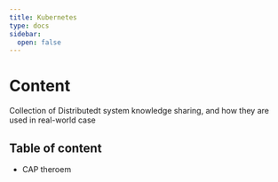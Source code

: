 ```yaml
---
title: Kubernetes
type: docs
sidebar:
  open: false
---
```


# Content
Collection of Distributedt system knowledge sharing, and how they are used in real-world case

## Table of content
- CAP theroem